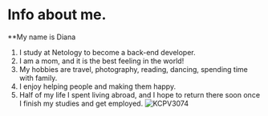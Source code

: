 # Info about me.
**My name is Diana
1. I study at Netology to become a back-end developer.
2. I am a mom, and it is the best feeling in the world!
3. My hobbies are travel, photography, reading, dancing, spending time with family.
4. I enjoy helping people and making them happy.
5. Half of my life I spent living abroad, and I hope to return there soon once I finish my studies and get employed. 
![KCPV3074](https://github.com/user-attachments/assets/e751301e-724a-4f72-8b49-b5e5683fee21)
